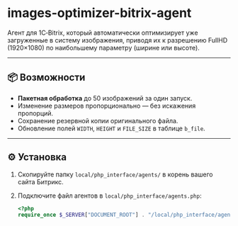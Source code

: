 # images-optimizer-bitrix-agent

Агент для 1С‑Bitrix, который автоматически оптимизирует уже загруженные в систему изображения, приводя их к разрешению FullHD (1920×1080) по наибольшему параметру (ширине или высоте).

---

## 📦 Возможности
- **Пакетная обработка** до 50 изображений за один запуск.
- Изменение размеров пропорционально — без искажения пропорций.
- Сохранение резервной копии оригинального файла.
- Обновление полей `WIDTH`, `HEIGHT` и `FILE_SIZE` в таблице `b_file`.

---

## ⚙️ Установка
1. Скопируйте папку `local/php_interface/agents/` в корень вашего сайта Битрикс.
2. Подключите файл агентов в `local/php_interface/agents.php`:

   ```php
   <?php
   require_once $_SERVER["DOCUMENT_ROOT"] . "/local/php_interface/agents/optimizeimagesagent.php";
